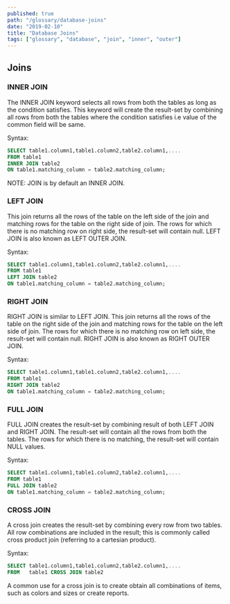 ```yaml
---
published: true
path: "/glossary/database-joins"
date: "2019-02-10"
title: "Database Joins"
tags: ["glossary", "database", "join", "inner", "outer"]
---
```


## Joins

### INNER JOIN

The INNER JOIN keyword selects all rows from both the tables as long as the condition satisfies. This keyword will create the result-set by combining all rows from both the tables where the condition satisfies i.e value of the common field will be same.

Syntax:

```sql
SELECT table1.column1,table1.column2,table2.column1,....
FROM table1
INNER JOIN table2
ON table1.matching_column = table2.matching_column;
```

NOTE: JOIN is by default an INNER JOIN.

### LEFT JOIN

This join returns all the rows of the table on the left side of the join and matching rows for the table on the right side of join. The rows for which there is no matching row on right side, the result-set will contain null. LEFT JOIN is also known as LEFT OUTER JOIN.

Syntax:

```sql
SELECT table1.column1,table1.column2,table2.column1,....
FROM table1
LEFT JOIN table2
ON table1.matching_column = table2.matching_column;
```

### RIGHT JOIN

RIGHT JOIN is similar to LEFT JOIN. This join returns all the rows of the table on the right side of the join and matching rows for the table on the left side of join. The rows for which there is no matching row on left side, the result-set will contain null. RIGHT JOIN is also known as RIGHT OUTER JOIN.

Syntax:

```sql
SELECT table1.column1,table1.column2,table2.column1,....
FROM table1
RIGHT JOIN table2
ON table1.matching_column = table2.matching_column;
```

### FULL JOIN

FULL JOIN creates the result-set by combining result of both LEFT JOIN and RIGHT JOIN. The result-set will contain all the rows from both the tables. The rows for which there is no matching, the result-set will contain NULL values.

Syntax:

```sql
SELECT table1.column1,table1.column2,table2.column1,....
FROM table1
FULL JOIN table2
ON table1.matching_column = table2.matching_column;
```

### CROSS JOIN

A cross join creates the result-set by combining every row from two tables. All row combinations are included in the result; this is commonly called cross product join (referring to a cartesian product).

Syntax:

```sql
SELECT table1.column1,table1.column2,table2.column1,....
FROM   table1 CROSS JOIN table2
```

A common use for a cross join is to create obtain all combinations of items, such as colors and sizes or create reports.
